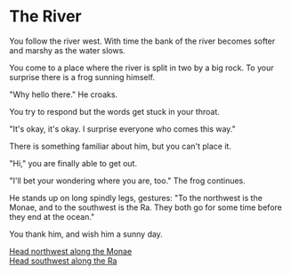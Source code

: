 # The River

You follow the river west. With time the bank of the river becomes softer and marshy as the water slows.

You come to a place where the river is split in two by a big rock. To your surprise there is a frog sunning himself.

"Why hello there."  He croaks.

You try to respond but the words get stuck in your throat.

"It's okay, it's okay. I surprise everyone who comes this way."

There is something familiar about him, but you can't place it.

"Hi," you are finally able to get out.

"I'll bet your wondering where you are, too." The frog continues.

He stands up on long spindly legs, gestures: "To the northwest is the Monae, and to the southwest is the Ra. They both go for some time before they end at the ocean."

You thank him, and wish him a sunny day.  

[Head northwest along the Monae](hensonFromEast.html)  
[Head southwest along the Ra](raFromEast.html)
